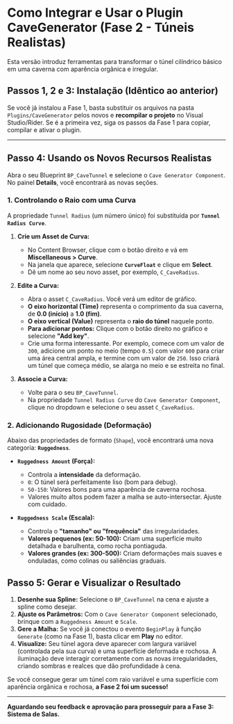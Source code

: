 # Como Integrar e Usar o Plugin CaveGenerator (Fase 2 - Túneis Realistas)

Esta versão introduz ferramentas para transformar o túnel cilíndrico básico em uma caverna com aparência orgânica e irregular.

## Passos 1, 2 e 3: Instalação (Idêntico ao anterior)

Se você já instalou a Fase 1, basta substituir os arquivos na pasta `Plugins/CaveGenerator` pelos novos e **recompilar o projeto** no Visual Studio/Rider. Se é a primeira vez, siga os passos da Fase 1 para copiar, compilar e ativar o plugin.

---

## Passo 4: Usando os Novos Recursos Realistas

Abra o seu Blueprint `BP_CaveTunnel` e selecione o `Cave Generator Component`. No painel **Details**, você encontrará as novas seções.

### 1. Controlando o Raio com uma Curva

A propriedade `Tunnel Radius` (um número único) foi substituída por **`Tunnel Radius Curve`**.

1.  **Crie um Asset de Curva:**
    *   No Content Browser, clique com o botão direito e vá em **Miscellaneous > Curve**.
    *   Na janela que aparece, selecione **`CurveFloat`** e clique em **Select**.
    *   Dê um nome ao seu novo asset, por exemplo, `C_CaveRadius`.

2.  **Edite a Curva:**
    *   Abra o asset `C_CaveRadius`. Você verá um editor de gráfico.
    *   **O eixo horizontal (Time)** representa o comprimento da sua caverna, de **0.0 (início)** a **1.0 (fim)**.
    *   **O eixo vertical (Value)** representa o **raio do túnel** naquele ponto.
    *   **Para adicionar pontos:** Clique com o botão direito no gráfico e selecione **"Add key"**.
    *   Crie uma forma interessante. Por exemplo, comece com um valor de `300`, adicione um ponto no meio (tempo `0.5`) com valor `600` para criar uma área central ampla, e termine com um valor de `250`. Isso criará um túnel que começa médio, se alarga no meio e se estreita no final.

3.  **Associe a Curva:**
    *   Volte para o seu `BP_CaveTunnel`.
    *   Na propriedade `Tunnel Radius Curve` do `Cave Generator Component`, clique no dropdown e selecione o seu asset `C_CaveRadius`.

### 2. Adicionando Rugosidade (Deformação)

Abaixo das propriedades de formato (`Shape`), você encontrará uma nova categoria: **`Ruggedness`**.

*   **`Ruggedness Amount` (Força):**
    *   Controla a **intensidade** da deformação.
    *   `0`: O túnel será perfeitamente liso (bom para debug).
    *   `50-150`: Valores bons para uma aparência de caverna rochosa.
    *   Valores muito altos podem fazer a malha se auto-intersectar. Ajuste com cuidado.

*   **`Ruggedness Scale` (Escala):**
    *   Controla o **"tamanho" ou "frequência"** das irregularidades.
    *   **Valores pequenos (ex: 50-100):** Criam uma superfície muito detalhada e barulhenta, como rocha pontiaguda.
    *   **Valores grandes (ex: 300-500):** Criam deformações mais suaves e onduladas, como colinas ou saliências graduais.

## Passo 5: Gerar e Visualizar o Resultado

1.  **Desenhe sua Spline:** Selecione o `BP_CaveTunnel` na cena e ajuste a spline como desejar.
2.  **Ajuste os Parâmetros:** Com o `Cave Generator Component` selecionado, brinque com a `Ruggedness Amount` e `Scale`.
3.  **Gere a Malha:** Se você já conectou o evento `BeginPlay` à função `Generate` (como na Fase 1), basta clicar em **Play** no editor.
4.  **Visualize:** Seu túnel agora deve aparecer com largura variável (controlada pela sua curva) e uma superfície deformada e rochosa. A iluminação deve interagir corretamente com as novas irregularidades, criando sombras e realces que dão profundidade à cena.

Se você consegue gerar um túnel com raio variável e uma superfície com aparência orgânica e rochosa, **a Fase 2 foi um sucesso!**

---

**Aguardando seu feedback e aprovação para prosseguir para a Fase 3: Sistema de Salas.**
